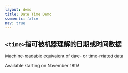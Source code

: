```yaml
---
layout: demo
title: Date Time Demo
comments: false
nav: true
---
```


`<time>`指可被机器理解的日期或时间数据
----

Machine-readable equivalent of date- or time-related data

Available starting on <time datetime="2011-11-18">November 18th</time>!
